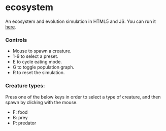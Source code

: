 # ecosystem
An ecosystem and evolution simulation in HTML5 and JS. You can run it [here](https://xithiox.github.io/ecosystem/).


### Controls
* Mouse to spawn a creature.
* 1-9 to select a preset.
* E to cycle eating mode.
* G to toggle population graph.
* R to reset the simulation.

### Creature types:
Press one of the below keys in order to select a type of creature, and then spawn by clicking with the mouse.
* F: food
* B: prey
* P: predator
